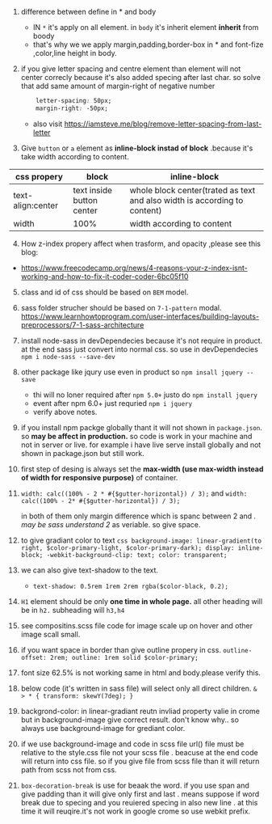 1. difference between define in * and body
   -  IN `*` it's apply on all element. in `body` it's inherit element **inherit** from boody
    - that's why we we apply margin,padding,border-box in * and font-fize ,color,line height in body.
2. if you give letter spacing and centre element than element will not center correcly because it's also added specing after last char. so solve that add same amount of margin-right of negative number
   
    ```css
        letter-spacing: 50px;
        margin-right: -50px;
    ```

    -   also visit https://iamsteve.me/blog/remove-letter-spacing-from-last-letter

3. Give `button` or `a` element as **inline-block instad of block** .because it's take width according to content. 

| css propery       | block                     | inline-block                                                              |
| ----------------- | ------------------------- | ------------------------------------------------------------------------- |
| text-align:center | text inside button center | whole block center(trated as text and also width is according to content) |
| width             | 100%                      | width according to content                                                |  |  |


4. How z-index propery affect when trasform, and opacity ,please see this blog:
 -   https://www.freecodecamp.org/news/4-reasons-your-z-index-isnt-working-and-how-to-fix-it-coder-coder-6bc05f10
  
5. class and id of css should be based on `BEM` model.

6. sass folder strucher should be based on `7-1-pattern` modal. https://www.learnhowtoprogram.com/user-interfaces/building-layouts-preprocessors/7-1-sass-architecture

7. install node-sass in devDependecies because it's not require in product. at the end sass just convert into normal css. so use in devDependecies
    `npm i node-sass --save-dev`

8. other package like jqury use even in product so 
   `npm insall jquery --save`
      - thi will no loner required  after `npm 5.0+`  justo do `npm install jquery` 
      - event after npm 6.0+ just requried `npm i jquery`
      - verify above notes.
  
9. if you install npm packge globally thant it will not shown in `package.json`. so **may be affect in production.** so code is work in your machine and not in server or live. for example i have live serve install globally and not shown in package.json but still work.

10. first step of desing is always set the **max-width (use max-width  instead of width for responsive purpose)**
 of container.


        
 11. `width: calc((100% - 2 * #{$gutter-horizontal}) / 3);` and `width: calc((100% - 2* #{$gutter-horizontal}) / 3);`

     in both of them only margin difference which is spanc between  2 and *. may be sass understand 2* as veriable. so give space.


11. to give gradiant color to text
        ```css
        background-image: linear-gradient(to right, $color-primary-light, $color-primary-dark);
        display: inline-block;
        -webkit-background-clip: text;
        color: transparent;
        ```
12. we can also give text-shadow to the text.
    - `text-shadow: 0.5rem 1rem 2rem rgba($color-black, 0.2);`

13. `H1` element should be only **one time in whole page.** all other heading will be in `h2.` subheading will `h3,h4`

14. see compositins.scss file code for image scale up on hover and other image scall small.
15. if you want space in border than give outline propery in css.
        ```
                    outline-offset: 2rem;
                    outline: 1rem solid $color-primary;
        ```

16. font size 62.5% is not working same in html and body.please verify this.

17. below code (it's written in sass file) will select only all direct children.
        ```
        & > * {
                transform: skewY(7deg);
            }
        ```

18. backgrond-color: in linear-gradiant reutn invliad property valie in crome but in background-image give correct result. don't know why.. so always use background-image for grediant color.

19. if we use background-image and code in scss file url() file must be relative to the style.css file not your scss file . beacuse at the end code will return into css file. so if you give file from scss file than it will return  path from scss not from css.

20. `box-decoration-break` is use for beaak the word. if you use span and give padding than it will give only first and last . means suppose if word break due to specing and you reuiered specing in also new line . at this time it will reuqire.it's not work in google crome so use webkit prefix.  